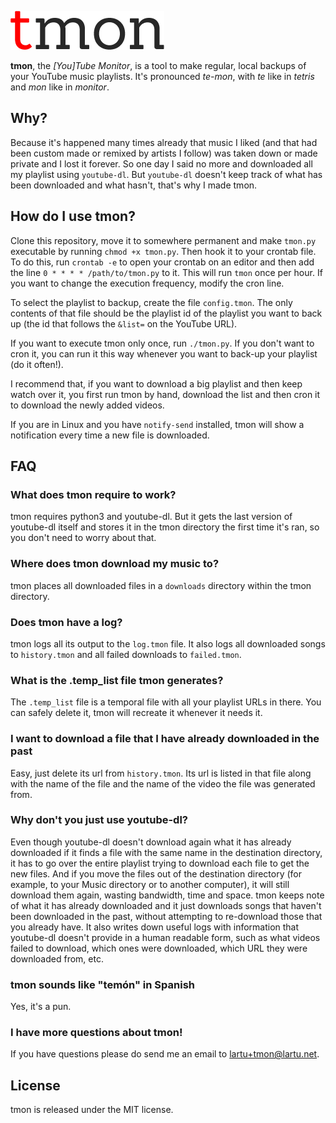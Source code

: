 ![tmon](logo.png)

**tmon**, the *[You]Tube Monitor*, is a tool to make regular, local backups of
your YouTube music playlists. It's pronounced *te-mon*, with *te* like in *tetris*
and *mon* like in *monitor*.

## Why?

Because it's happened many times already that music I liked (and that had been
custom made or remixed by artists I follow) was taken down or made private and
I lost it forever. So one day I said no more and downloaded all my playlist
using `youtube-dl`. But `youtube-dl` doesn't keep track of what has been
downloaded and what hasn't, that's why I made tmon.

## How do I use tmon?

Clone this repository, move it to somewhere permanent and make `tmon.py`
executable by running `chmod +x tmon.py`. Then hook it to your crontab file.
To do this, run `crontab -e` to open your crontab on an editor and then
add the line `0 * * * * /path/to/tmon.py` to it. This will run `tmon` once per
hour. If you want to change the execution frequency, modify the cron line.

To select the playlist to backup, create the file `config.tmon`. The only contents
of that file should be the playlist id of the playlist you want to back up (the
id that follows the `&list=` on the YouTube URL).

If you want to execute tmon only once, run `./tmon.py`. If you don't want to
cron it, you can run it this way whenever you want to back-up your playlist
(do it often!).

I recommend that, if you want to download a big playlist and then keep watch over it,
you first run tmon by hand, download the list and then cron it to download the newly
added videos.

If you are in Linux and you have `notify-send` installed, tmon will show a notification
every time a new file is downloaded.

## FAQ

### What does tmon require to work?

tmon requires python3 and youtube-dl. But it gets the last version of youtube-dl
itself and stores it in the tmon directory the first time it's ran, so you don't
need to worry about that.

### Where does tmon download my music to?

tmon places all downloaded files in a `downloads` directory within the tmon
directory.

### Does tmon have a log?

tmon logs all its output to the `log.tmon` file. It also logs all downloaded
songs to `history.tmon` and all failed downloads to `failed.tmon`.

### What is the .temp_list file tmon generates?

The `.temp_list` file is a temporal file with all your playlist URLs in there.
You can safely delete it, tmon will recreate it whenever it needs it.

### I want to download a file that I have already downloaded in the past

Easy, just delete its url from `history.tmon`. Its url is listed in that file
along with the name of the file and the name of the video the file was generated from. 

### Why don't you just use youtube-dl?

Even though youtube-dl doesn't download again what it has already downloaded if it finds
a file with the same name in the destination directory, it has to go over the entire
playlist trying to download each file to get the new files. And if you move the files out
of the destination directory (for example, to your Music directory or to another computer),
it will still download them again, wasting bandwidth, time and space. tmon keeps note of
what it has already downloaded and it just downloads songs that haven't been downloaded in
the past, without attempting to re-download those that you already have. It also writes
down useful logs with information that youtube-dl doesn't provide in a human readable form,
such as what videos failed to download, which ones were downloaded, which URL they were
downloaded from, etc.

### tmon sounds like "temón" in Spanish

Yes, it's a pun.

### I have more questions about tmon!

If you have questions please do send me an email to [lartu+tmon@lartu.net](mailto:lartu+tmon@lartu.net).

## License

tmon is released under the MIT license.
